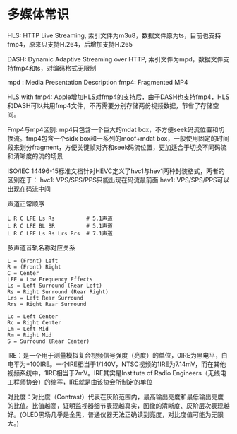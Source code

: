 # 多媒体常识


HLS:
HTTP Live Streaming, 索引文件为m3u8，数据文件原为ts，目前也支持fmp4，原来只支持H.264，后增加支持H.265

DASH:
Dynamic Adaptive Streaming over HTTP, 索引文件为mpd，数据文件支持fmp4和ts，对编码格式无限制

mpd : Media Presentation Description
fmp4: Fragmented MP4

HLS with fmp4:
Apple增加HLS对fmp4的支持后，由于DASH也支持fmp4，HLS和DASH可以共用fmp4文件，不再需要分别存储两份视频数据，节省了存储空间。

Fmp4与mp4区别:
mp4只包含一个巨大的mdat box，不方便seek码流位置和切换流。fmp4包含一个sidx box和一系列的moof+mdat box，一般使用固定的时间段来划分fragment，方便关键帧对齐和seek码流位置，更加适合于切换不同码流和清晰度的流的场景

ISO/IEC 14496-15标准文档针对HEVC定义了hvc1与hev1两种封装格式，两者的区别在于：
hvc1: VPS/SPS/PPS只能出现在码流最前面
hev1: VPS/SPS/PPS可以出现在码流中间

声道正常顺序
```
L R C LFE Ls Rs          # 5.1声道
L R C LFE BL BR          # 5.1声道
L R C LFE Ls Rs Lrs Rrs  # 7.1声道
```
多声道音轨名称对应关系
```
L = (Front) Left
R = (Front) Right
C = Center
LFE = Low Frequency Effects
Ls = Left Surround (Rear Left)
Rs = Right Surround (Rear Right)
Lrs = Left Rear Surround
Rrs = Right Rear Surround

Lc = Left Center
Rc = Right Center
Lm = Left Mid
Rm = Right Mid
S = Surround (Rear Center)
```

IRE：是一个用于测量模拟复合视频信号强度（亮度）的单位，0IRE为黑电平，白电平为+100IRE。一个IRE相当于1/140V，NTSC视频的1IRE为7.14mV，而在其他视频系统中，1IRE相当于7mV。IRE其实是Institute of Radio Engineers（无线电工程师协会）的缩写，IRE就是由该协会所制定的单位

对比度：对比度（Contrast）代表在灰阶范围内，最高输出亮度和最低输出亮度的比值。比值越高，证明监视器细节表现越真实，图像的清晰度、灰阶层次表现越好。(OLED黑场几乎是全黑，普通仪器无法正确读到亮度，对比度值可能为无限大。)
